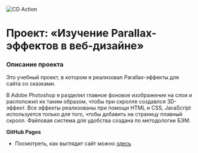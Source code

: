 ![CD Action](https://github.com/vladosrus/parallax-test/actions/workflows/actions.yml/badge.svg?event=push)

# Проект: «Изучение Parallax-эффектов в веб-дизайне»

### Описание проекта
Это учебный проект, в котором я реализовал Parallax-эффекты для сайта со сказками.

В Adobe Photoshop я разделил главное фоновое изображение на слои и расположил их таким образом, чтобы при скролле создавлся 3D-эффект. Все эффекты реализованы при помощи HTML и CSS, JavaScript используется только для того, чтобы добавить на страницу плавный скролл. Файловая система для удобства создана по методологии БЭМ.

**GitHub Pages**

* Посмотреть, как выглядит сайт можно [здесь](https://vladislav-chikov-projects.ru/parallax-test/)
